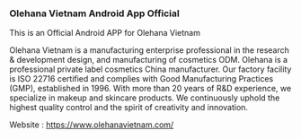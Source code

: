 ### Olehana Vietnam Android App Official

This is an Official Android APP for Olehana Vietnam

Olehana Vietnam is a manufacturing enterprise professional in the research & development design, and manufacturing of cosmetics ODM. Olehana is a professional private label cosmetics China manufacturer. Our factory facility is ISO 22716 certified and complies with Good Manufacturing Practices (GMP), established in 1996. With more than 20 years of R&D experience, we specialize in makeup and skincare products. We continuously uphold the highest quality control and the spirit of creativity and innovation.

Website : https://www.olehanavietnam.com/

